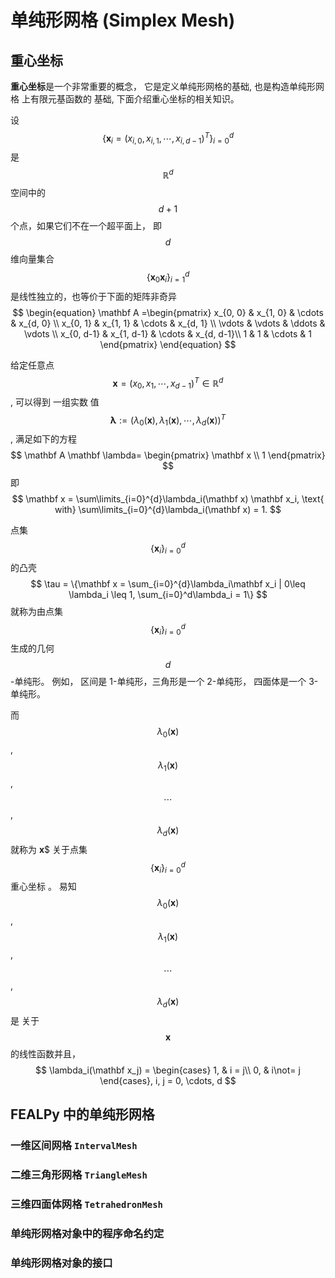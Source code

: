 # 单纯形网格 (Simplex Mesh)

## 重心坐标 

**重心坐标**是一个非常重要的概念， 它是定义单纯形网格的基础, 也是构造单纯形网格
上有限元基函数的 基础, 下面介绍重心坐标的相关知识。

设 $$\{\mathbf x_i = (x_{i,0}, x_{i, 1}, \cdots, x_{i, d-1})^T\}_{i=0}^{d}$$ 是
$$\mathbb R^d$$ 空间中的 $$d+1$$ 个点，如果它们不在一个超平面上， 即 $$d$$ 维向量集合
$$\{\mathbf x_0\mathbf x_i\}_{i=1}^d$$ 是线性独立的，也等价于下面的矩阵非奇异
$$
\begin{equation}
    \mathbf A =\begin{pmatrix}
        x_{0, 0} & x_{1, 0} & \cdots & x_{d, 0} \\
        x_{0, 1} & x_{1, 1} & \cdots & x_{d, 1} \\
        \vdots   & \vdots   & \ddots & \vdots \\
        x_{0, d-1} & x_{1, d-1} & \cdots & x_{d, d-1}\\
        1 & 1 & \cdots & 1
    \end{pmatrix}
\end{equation}
$$

 
给定任意点 $$\mathbf x=(x_0, x_1, \cdots, x_{d-1})^T\in \mathbb R^d$$, 可以得到
一组实数 值 $$\mathbf \lambda := (\lambda_0(\mathbf x), \lambda_1(\mathbf x),
\cdots, \lambda_d(\mathbf x))^T$$, 满足如下的方程
$$
\mathbf A \mathbf \lambda=
\begin{pmatrix}
    \mathbf x \\ 1
\end{pmatrix}
$$
即
$$
\mathbf x = \sum\limits_{i=0}^{d}\lambda_i(\mathbf x) \mathbf x_i,
\text{ with} \sum\limits_{i=0}^{d}\lambda_i(\mathbf x) = 1.
$$

点集 $$\{\mathbf x_i\}_{i=0}^d$$ 的凸壳
$$
\tau = \{\mathbf x = \sum_{i=0}^{d}\lambda_i\mathbf x_i | 0\leq \lambda_i \leq
1, \sum_{i=0}^d\lambda_i = 1\}
$$
就称为由点集 $$\{\mathbf x_i\}_{i=0}^d$$ 生成的几何 $$d$$-单纯形。 例如， 区间是
1-单纯形，三角形是一个 2-单纯形， 四面体是一个 3-单纯形。

而 $$\lambda_0(\mathbf x)$$, $$\lambda_1(\mathbf x)$$, $$\cdots$$,
$$\lambda_{d}(\mathbf x)$$ 就称为 $\mathbf x$$ 关于点集 $$\{\mathbf
x_i\}_{i=0}^d$$ 重心坐标 。  易知 $$\lambda_0(\mathbf x)$$, $$\lambda_1(\mathbf x)$$,
$$\cdots$$, $$\lambda_{d}(\mathbf x)$$ 是 关于 $$\mathbf x$$ 的线性函数并且，
$$
\lambda_i(\mathbf x_j) = 
\begin{cases}
    1, & i = j\\
    0, & i\not= j
\end{cases}, 
i, j = 0, \cdots, d
$$
## FEALPy 中的单纯形网格 

### 一维区间网格 `IntervalMesh`

### 二维三角形网格 `TriangleMesh`

### 三维四面体网格 `TetrahedronMesh`


### 单纯形网格对象中的程序命名约定


### 单纯形网格对象的接口

